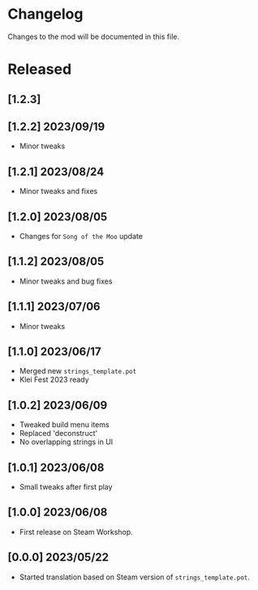# Changelog

Changes to the mod will be documented in this file.

# Released

## [1.2.3]

## [1.2.2] 2023/09/19
- Minor tweaks

## [1.2.1] 2023/08/24
- Minor tweaks and fixes

## [1.2.0] 2023/08/05
- Changes for `Song of the Moo` update

## [1.1.2] 2023/08/05
- Minor tweaks and bug fixes

## [1.1.1] 2023/07/06
- Minor tweaks

## [1.1.0] 2023/06/17
- Merged new `strings_template.pot` 
- Klei Fest 2023 ready

## [1.0.2] 2023/06/09
- Tweaked build menu items
- Replaced 'deconstruct'
- No overlapping strings in UI

## [1.0.1] 2023/06/08
- Small tweaks after first play

## [1.0.0] 2023/06/08
- First release on Steam Workshop.

## [0.0.0] 2023/05/22
- Started translation based on Steam version of `strings_template.pot`.
